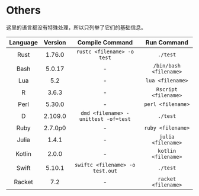 # Others

这里的语言都没有特殊处理，所以只列举了它们的基础信息。

| Language | Version | Compile Command | Run Command |
|:-:|:-:|:-:|:-:|
| Rust | 1.76.0 | `rustc <filename> -o test` | `./test` |
| Bash | 5.0.17 | - | `/bin/bash <filename>` |
| Lua | 5.2 | - | `lua <filename>` |
| R | 3.6.3 | - | `Rscript <filename>` |
| Perl | 5.30.0 | - | `perl <filename>` |
| D | 2.109.0 | `dmd <filename> -unittest -of=test` | `./test` |
| Ruby | 2.7.0p0 | - | `ruby <filename>` |
| Julia | 1.4.1 | - | `julia <filename>` |
| Kotlin | 2.0.0 | - | `kotlin <filename>` |
| Swift | 5.10.1 | `swiftc <filename> -o test.out` | `./test` |
| Racket | 7.2 | - | `racket <filename>` |
